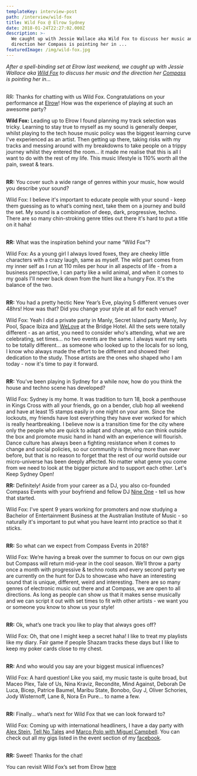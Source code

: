 ```yaml
---
templateKey: interview-post
path: /interview/wild-fox
title: Wild Fox @ Elrow Sydney
date: 2018-01-24T22:27:02.000Z
description: >-
  We caught up with Jessie Wallace aka Wild Fox to discuss her music and the
  direction her Compass is pointing her in ... 
featuredImage: /img/wild-fox.jpg
---
```

_After a spell-binding set at Elrow last weekend, we caught up with Jessie Wallace aka [Wild Fox](https://www.facebook.com/wildfoxdj/) to discuss her music and the direction her [Compass](https://www.facebook.com/compasseventssydney/) is pointing her in..._
<br><br>

RR: Thanks for chatting with us Wild Fox. Congratulations on your performance at [Elrow](https://www.facebook.com/elrowofficial/)! How was the experience of playing at such an awesome party?

**Wild Fox:** Leading up to Elrow I found planning my track selection was tricky. Learning to stay true to myself as my sound is generally deeper, whilst playing to the tech house music policy was the biggest learning curve I've experienced as an artist. Then getting up there, taking risks with my tracks and messing around with my breakdowns to take people on a trippy journey whilst they entered the room... it made me realise that this is all I want to do with the rest of my life. This music lifestyle is 110% worth all the pain, sweat & tears.
<br><br>

**RR:** You cover such a wide range of genres within your music, how would you describe your sound?

Wild Fox: I believe it's important to educate people with your sound - keep them guessing as to what’s coming next, take them on a journey and build the set. My sound is a combination of deep, dark, progressive, techno. There are so many chin-stroking genre titles out there it's hard to put a title on it haha!
<br><br>

**RR:** What was the inspiration behind your name “Wild Fox”?

Wild Fox: As a young girl I always loved foxes, they are cheeky little characters with a crazy laugh, same as myself. The wild part comes from my inner self as I run at 110 miles per hour in all aspects of life - from a business perspective, I can party like a wild animal, and when it comes to my goals I'll never back down from the hunt like a hungry Fox. It's the balance of the two.
<br><br>

**RR:** You had a pretty hectic New Year’s Eve, playing 5 different venues over 48hrs! How was that? Did you change your style at all for each venue?

Wild Fox: Yeah I did a private party in Manly, Secret Island party Manly, Ivy Pool, Space Ibiza and [WeLove](https://www.facebook.com/welovesydneyunderground/) at the Bridge Hotel. All the sets were totally different - as an artist, you need to consider who's attending, what we are celebrating, set times... no two events are the same. I always want my sets to be totally different... as someone who looked up to the locals for so long, I know who always made the effort to be different and showed their dedication to the study. Those artists are the ones who shaped who I am today - now it's time to pay it forward.
<br><br>

**RR:** You’ve been playing in Sydney for a while now, how do you think the house and techno scene has developed?

Wild Fox: Sydney is my home. It was tradition to turn 18, book a penthouse in Kings Cross with all your friends, go on a bender, club hop all weekend and have at least 15 stamps easily in one night on your arm. Since the lockouts, my friends have lost everything they have ever worked for which is really heartbreaking. I believe now is a transition time for the city where only the people who are quick to adapt and change, who can think outside the box and promote music hand in hand with an experience will flourish. Dance culture has always been a fighting resistance when it comes to change and social policies, so our community is thriving more than ever before, but that is no reason to forget that the rest of our world outside our micro-universe has been deeply affected. No matter what genre you come from we need to look at the bigger picture and to support each other. Let's Keep Sydney Open!

**RR:** Definitely! Aside from your career as a DJ, you also co-founded Compass Events with your boyfriend and fellow DJ [Nine One](https://www.facebook.com/nineonedj/) - tell us how that started.

Wild Fox: I've spent 9 years working for promoters and now studying a Bachelor of Entertainment Business at the Australian Institute of Music - so naturally it's important to put what you have learnt into practice so that it sticks.
<br><br>

**RR:** So what can we expect from Compass Events in 2018?

Wild Fox: We’re having a break over the summer to focus on our own gigs but Compass will return mid-year in the cool season. We’ll throw a party once a month with progressive & techno roots and every second party we are currently on the hunt for DJs to showcase who have an interesting sound that is unique, different, weird and interesting. There are so many genres of electronic music out there and at Compass, we are open to all directions. As long as people can show us that it makes sense musically and we can script it out with set times to fit with other artists - we want you or someone you know to show us your style!
<br><br>

**RR:** Ok, what’s one track you like to play that always goes off?

Wild Fox: Oh, that one I might keep a secret haha! I like to treat my playlists like my diary. Fair game if people Shazam tracks these days but I like to keep my poker cards close to my chest.
<br><br>

**RR:** And who would you say are your biggest musical influences?

Wild Fox: A hard question! Like you said, my music taste is quite broad, but Maceo Plex, Tale of Us, Nina Kraviz, Recondite, Mind Against, Deborah De Luca, Bicep, Patrice Baumel, Maribu State, Bonobo, Guy J, Oliver Schories, Jody Wisternoff, Lane 8, Nora En Pure... to name a few.
<br><br>

**RR:** Finally… what’s next for Wild Fox that we can look forward to?

Wild Fox: Coming up with international headliners, I have a day party with [Alex Stein](https://www.facebook.com/events/142549763077933/), [Tell No Tales](https://www.facebook.com/events/198978780663183/) and [Marco Polo with Miguel Campbell](https://www.facebook.com/events/1517566008299205/). You can check out all my gigs listed in the event section of my [facebook](https://www.facebook.com/wildfoxdj).
<br><br>

**RR:** Sweet! Thanks for the chat!

You can revisit Wild Fox’s set from Elrow [here](https://l.facebook.com/l.php?u=https%3A%2F%2Fwww.mixcloud.com%2F_WildFox%2Felrow-sydney-wild-fox-live-mix%2F&h=ATNiG6EoNCaW_xEAvPb4kgB83HqnPtCUS7cXC7lAC4qrNwfoVDqM14mbJMuFAps2zCgW_Kytxs0hxuE3TdVFtGqteQF_nmCuh7zzKoqg1uXMHDFwpJypuEmU)
<br><br>
